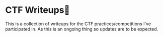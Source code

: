 # CTF Writeups📝
This is a collection of writeups for the CTF practices/competitions I've participated in. As this is an ongoing thing so updates are to be expected.
